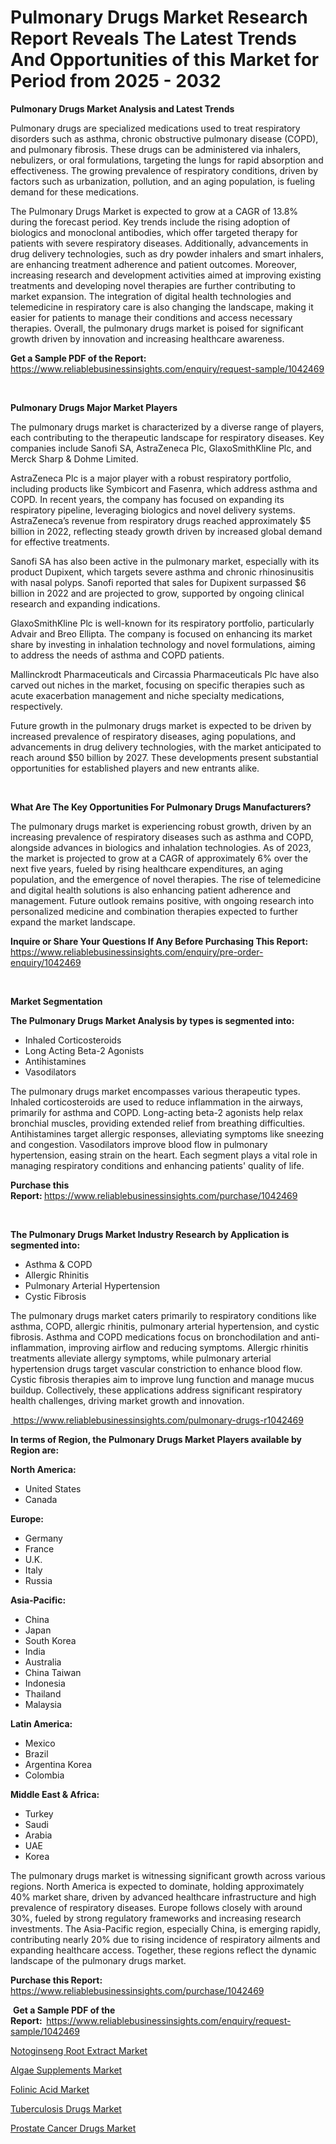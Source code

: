 <p><h1>Pulmonary Drugs Market Research Report Reveals The Latest Trends And Opportunities of this Market for Period from 2025 - 2032</h1></p><p><strong>Pulmonary Drugs Market Analysis and Latest Trends</strong></p>
<p><p>Pulmonary drugs are specialized medications used to treat respiratory disorders such as asthma, chronic obstructive pulmonary disease (COPD), and pulmonary fibrosis. These drugs can be administered via inhalers, nebulizers, or oral formulations, targeting the lungs for rapid absorption and effectiveness. The growing prevalence of respiratory conditions, driven by factors such as urbanization, pollution, and an aging population, is fueling demand for these medications.</p><p>The Pulmonary Drugs Market is expected to grow at a CAGR of 13.8% during the forecast period. Key trends include the rising adoption of biologics and monoclonal antibodies, which offer targeted therapy for patients with severe respiratory diseases. Additionally, advancements in drug delivery technologies, such as dry powder inhalers and smart inhalers, are enhancing treatment adherence and patient outcomes. Moreover, increasing research and development activities aimed at improving existing treatments and developing novel therapies are further contributing to market expansion. The integration of digital health technologies and telemedicine in respiratory care is also changing the landscape, making it easier for patients to manage their conditions and access necessary therapies. Overall, the pulmonary drugs market is poised for significant growth driven by innovation and increasing healthcare awareness.</p></p>
<p><strong>Get a Sample PDF of the Report:&nbsp;</strong> <a href="https://www.reliablebusinessinsights.com/enquiry/request-sample/1042469?utm_campaign=1113&utm_medium=2&utm_source=Github&utm_content=ia&utm_term=08032025&utm_id=pulmonary-drugs">https://www.reliablebusinessinsights.com/enquiry/request-sample/1042469</a></p>
<p>&nbsp;</p>
<p><strong>Pulmonary Drugs Major Market Players</strong></p>
<p><p>The pulmonary drugs market is characterized by a diverse range of players, each contributing to the therapeutic landscape for respiratory diseases. Key companies include Sanofi SA, AstraZeneca Plc, GlaxoSmithKline Plc, and Merck Sharp & Dohme Limited. </p><p>AstraZeneca Plc is a major player with a robust respiratory portfolio, including products like Symbicort and Fasenra, which address asthma and COPD. In recent years, the company has focused on expanding its respiratory pipeline, leveraging biologics and novel delivery systems. AstraZeneca’s revenue from respiratory drugs reached approximately $5 billion in 2022, reflecting steady growth driven by increased global demand for effective treatments.</p><p>Sanofi SA has also been active in the pulmonary market, especially with its product Dupixent, which targets severe asthma and chronic rhinosinusitis with nasal polyps. Sanofi reported that sales for Dupixent surpassed $6 billion in 2022 and are projected to grow, supported by ongoing clinical research and expanding indications.</p><p>GlaxoSmithKline Plc is well-known for its respiratory portfolio, particularly Advair and Breo Ellipta. The company is focused on enhancing its market share by investing in inhalation technology and novel formulations, aiming to address the needs of asthma and COPD patients.</p><p>Mallinckrodt Pharmaceuticals and Circassia Pharmaceuticals Plc have also carved out niches in the market, focusing on specific therapies such as acute exacerbation management and niche specialty medications, respectively.</p><p>Future growth in the pulmonary drugs market is expected to be driven by increased prevalence of respiratory diseases, aging populations, and advancements in drug delivery technologies, with the market anticipated to reach around $50 billion by 2027. These developments present substantial opportunities for established players and new entrants alike.</p></p>
<p>&nbsp;</p>
<p><strong>What Are The Key Opportunities For Pulmonary Drugs Manufacturers?</strong></p>
<p><p>The pulmonary drugs market is experiencing robust growth, driven by an increasing prevalence of respiratory diseases such as asthma and COPD, alongside advances in biologics and inhalation technologies. As of 2023, the market is projected to grow at a CAGR of approximately 6% over the next five years, fueled by rising healthcare expenditures, an aging population, and the emergence of novel therapies. The rise of telemedicine and digital health solutions is also enhancing patient adherence and management. Future outlook remains positive, with ongoing research into personalized medicine and combination therapies expected to further expand the market landscape.</p></p>
<p><strong>Inquire or Share Your Questions If Any Before Purchasing This Report:</strong> <a href="https://www.reliablebusinessinsights.com/enquiry/pre-order-enquiry/1042469?utm_campaign=1113&utm_medium=2&utm_source=Github&utm_content=ia&utm_term=08032025&utm_id=pulmonary-drugs">https://www.reliablebusinessinsights.com/enquiry/pre-order-enquiry/1042469</a></p>
<p>&nbsp;</p>
<p><strong>Market Segmentation</strong></p>
<p><strong>The Pulmonary Drugs Market Analysis by types is segmented into:</strong></p>
<p><ul><li>Inhaled Corticosteroids</li><li>Long Acting Beta-2 Agonists</li><li>Antihistamines</li><li>Vasodilators</li></ul></p>
<p><p>The pulmonary drugs market encompasses various therapeutic types. Inhaled corticosteroids are used to reduce inflammation in the airways, primarily for asthma and COPD. Long-acting beta-2 agonists help relax bronchial muscles, providing extended relief from breathing difficulties. Antihistamines target allergic responses, alleviating symptoms like sneezing and congestion. Vasodilators improve blood flow in pulmonary hypertension, easing strain on the heart. Each segment plays a vital role in managing respiratory conditions and enhancing patients' quality of life.</p></p>
<p><strong>Purchase this Report:&nbsp;</strong><a href="https://www.reliablebusinessinsights.com/purchase/1042469?utm_campaign=1113&utm_medium=2&utm_source=Github&utm_content=ia&utm_term=08032025&utm_id=pulmonary-drugs">https://www.reliablebusinessinsights.com/purchase/1042469</a></p>
<p>&nbsp;</p>
<p><strong>The Pulmonary Drugs Market Industry Research by Application is segmented into:</strong></p>
<p><ul><li>Asthma & COPD</li><li>Allergic Rhinitis</li><li>Pulmonary Arterial Hypertension</li><li>Cystic Fibrosis</li></ul></p>
<p><p>The pulmonary drugs market caters primarily to respiratory conditions like asthma, COPD, allergic rhinitis, pulmonary arterial hypertension, and cystic fibrosis. Asthma and COPD medications focus on bronchodilation and anti-inflammation, improving airflow and reducing symptoms. Allergic rhinitis treatments alleviate allergy symptoms, while pulmonary arterial hypertension drugs target vascular constriction to enhance blood flow. Cystic fibrosis therapies aim to improve lung function and manage mucus buildup. Collectively, these applications address significant respiratory health challenges, driving market growth and innovation.</p></p>
<p><a href="https://www.reliablebusinessinsights.com/pulmonary-drugs-r1042469?utm_campaign=1113&utm_medium=2&utm_source=Github&utm_content=ia&utm_term=08032025&utm_id=pulmonary-drugs">&nbsp;https://www.reliablebusinessinsights.com/pulmonary-drugs-r1042469</a></p>
<p><strong>In terms of Region, the Pulmonary Drugs Market Players available by Region are:</strong></p>
<p>
    <p> <strong> North America: </strong>
        <ul>
            <li>United States</li>
            <li>Canada</li>
        </ul>
        </p> 
    <p> <strong> Europe: </strong>
        <ul>
            <li>Germany</li>
            <li>France</li>
            <li>U.K.</li>
            <li>Italy</li>
            <li>Russia</li>
        </ul>
        </p> 
    <p> <strong> Asia-Pacific: </strong>
        <ul>
            <li>China</li>
            <li>Japan</li>
            <li>South Korea</li>
            <li>India</li>
            <li>Australia</li>
            <li>China Taiwan</li>
            <li>Indonesia</li>
            <li>Thailand</li>
            <li>Malaysia</li>
        </ul>
        </p> 
    <p> <strong> Latin America: </strong>
        <ul>
            <li>Mexico</li>
            <li>Brazil</li>
            <li>Argentina Korea</li>
            <li>Colombia</li>
        </ul>
        </p> 
    <p> <strong> Middle East & Africa: </strong>
        <ul>
            <li>Turkey</li>
            <li>Saudi</li>
            <li>Arabia</li>
            <li>UAE</li>
            <li>Korea</li>
        </ul>
    </p>
    </p>
<p><p>The pulmonary drugs market is witnessing significant growth across various regions. North America is expected to dominate, holding approximately 40% market share, driven by advanced healthcare infrastructure and high prevalence of respiratory diseases. Europe follows closely with around 30%, fueled by strong regulatory frameworks and increasing research investments. The Asia-Pacific region, especially China, is emerging rapidly, contributing nearly 20% due to rising incidence of respiratory ailments and expanding healthcare access. Together, these regions reflect the dynamic landscape of the pulmonary drugs market.</p></p>
<p><strong>Purchase this Report: </strong><a href="https://www.reliablebusinessinsights.com/purchase/1042469?utm_campaign=1113&utm_medium=2&utm_source=Github&utm_content=ia&utm_term=08032025&utm_id=pulmonary-drugs">https://www.reliablebusinessinsights.com/purchase/1042469</a></p>
<p>&nbsp;<strong>Get a Sample PDF of the Report:&nbsp;&nbsp;</strong><a href="https://www.reliablebusinessinsights.com/enquiry/request-sample/1042469?utm_campaign=1113&utm_medium=2&utm_source=Github&utm_content=ia&utm_term=08032025&utm_id=pulmonary-drugs">https://www.reliablebusinessinsights.com/enquiry/request-sample/1042469</a></p>
<p><strong></strong></p>
<p><p><a href="https://github.com/sarialahipff/Market-Research-Report-List-1/blob/main/notoginseng-root-extract-market.md?utm_campaign=1113&utm_medium=2&utm_source=Github&utm_content=ia&utm_term=08032025&utm_id=pulmonary-drugs">Notoginseng Root Extract Market</a></p><p><a href="https://github.com/seemagarbeha/Market-Research-Report-List-1/blob/main/algae-supplements-market.md?utm_campaign=1113&utm_medium=2&utm_source=Github&utm_content=ia&utm_term=08032025&utm_id=pulmonary-drugs">Algae Supplements Market</a></p><p><a href="https://github.com/mafeasavzal/Market-Research-Report-List-1/blob/main/folinic-acid-market.md?utm_campaign=1113&utm_medium=2&utm_source=Github&utm_content=ia&utm_term=08032025&utm_id=pulmonary-drugs">Folinic Acid Market</a></p><p><a href="https://github.com/gorbaicodaro/Market-Research-Report-List-1/blob/main/tuberculosis-drugs-market.md?utm_campaign=1113&utm_medium=2&utm_source=Github&utm_content=ia&utm_term=08032025&utm_id=pulmonary-drugs">Tuberculosis Drugs Market</a></p><p><a href="https://github.com/edderkoliso1/Market-Research-Report-List-1/blob/main/prostate-cancer-drugs-market.md?utm_campaign=1113&utm_medium=2&utm_source=Github&utm_content=ia&utm_term=08032025&utm_id=pulmonary-drugs">Prostate Cancer Drugs Market</a></p></p>